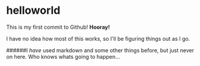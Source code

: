 # helloworld

This is my first commit to Github! **Hooray!** 

I have no idea how most of this works, so I'll be figuring things out as I go. 

######I *have* used markdown and some other things before, but just never on here. Who knows whats going to happen... 
